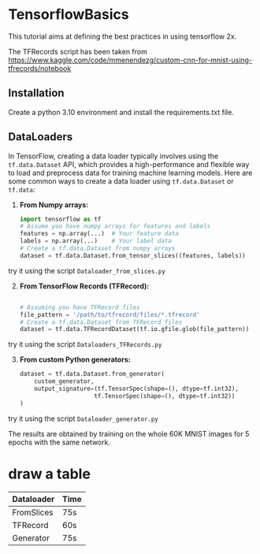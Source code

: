 # TensorflowBasics

This tutorial aims at defining the best practices in using tensorflow 2x. 

The TFRecords script has been taken from https://www.kaggle.com/code/mmenendezg/custom-cnn-for-mnist-using-tfrecords/notebook

## Installation

Create a python 3.10 environment and install the requirements.txt file.

## DataLoaders



In TensorFlow, creating a data loader typically involves using the `tf.data.Dataset` API, which provides a high-performance and flexible way to load and preprocess data for training machine learning models. Here are some common ways to create a data loader using `tf.data.Dataset` or `tf.data`:

1. **From Numpy arrays:**
   ```python
   import tensorflow as tf
   # Assume you have numpy arrays for features and labels
   features = np.array(...)  # Your feature data
   labels = np.array(...)    # Your label data
   # Create a tf.data.Dataset from numpy arrays
   dataset = tf.data.Dataset.from_tensor_slices((features, labels))
   ```
try it using the script `Dataloader_from_slices.py`

2. **From TensorFlow Records (TFRecord):**
   ```python

   # Assuming you have TFRecord files
   file_pattern = '/path/to/tfrecord/files/*.tfrecord'
   # Create a tf.data.Dataset from TFRecord files
   dataset = tf.data.TFRecordDataset(tf.io.gfile.glob(file_pattern))
   ```
try it using the script `Dataloaders_TFRecords.py`

3. **From custom Python generators:**
   ```python
   dataset = tf.data.Dataset.from_generator(
       custom_generator,
       output_signature=(tf.TensorSpec(shape=(), dtype=tf.int32),
                        tf.TensorSpec(shape=(), dtype=tf.int32))
   )
   ```
try it using the script `Dataloader_generator.py`

The results are obtained by training on the whole 60K MNIST images for 5 epochs with the same network.
# draw a table
| Dataloader | Time |
|------------|------|
| FromSlices | 75s  |
| TFRecord   | 60s  |
| Generator  | 75s  |
